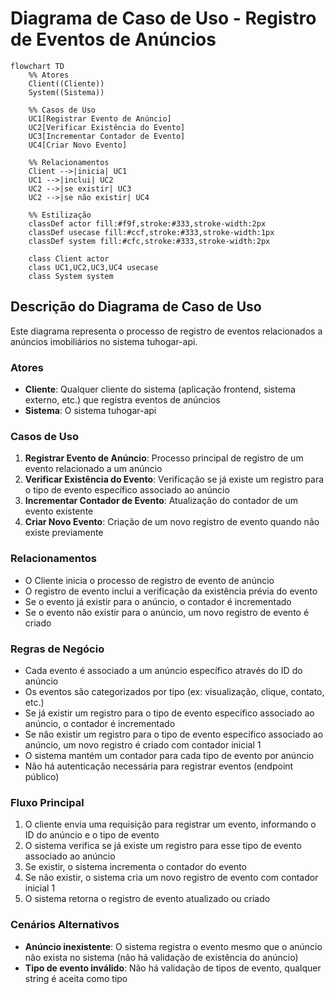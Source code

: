 # Diagrama de Caso de Uso - Registro de Eventos de Anúncios

```mermaid
flowchart TD
    %% Atores
    Client((Cliente))
    System((Sistema))
    
    %% Casos de Uso
    UC1[Registrar Evento de Anúncio]
    UC2[Verificar Existência do Evento]
    UC3[Incrementar Contador de Evento]
    UC4[Criar Novo Evento]
    
    %% Relacionamentos
    Client -->|inicia| UC1
    UC1 -->|inclui| UC2
    UC2 -->|se existir| UC3
    UC2 -->|se não existir| UC4
    
    %% Estilização
    classDef actor fill:#f9f,stroke:#333,stroke-width:2px
    classDef usecase fill:#ccf,stroke:#333,stroke-width:1px
    classDef system fill:#cfc,stroke:#333,stroke-width:2px
    
    class Client actor
    class UC1,UC2,UC3,UC4 usecase
    class System system
```

## Descrição do Diagrama de Caso de Uso

Este diagrama representa o processo de registro de eventos relacionados a anúncios imobiliários no sistema tuhogar-api.

### Atores
- **Cliente**: Qualquer cliente do sistema (aplicação frontend, sistema externo, etc.) que registra eventos de anúncios
- **Sistema**: O sistema tuhogar-api

### Casos de Uso
1. **Registrar Evento de Anúncio**: Processo principal de registro de um evento relacionado a um anúncio
2. **Verificar Existência do Evento**: Verificação se já existe um registro para o tipo de evento específico associado ao anúncio
3. **Incrementar Contador de Evento**: Atualização do contador de um evento existente
4. **Criar Novo Evento**: Criação de um novo registro de evento quando não existe previamente

### Relacionamentos
- O Cliente inicia o processo de registro de evento de anúncio
- O registro de evento inclui a verificação da existência prévia do evento
- Se o evento já existir para o anúncio, o contador é incrementado
- Se o evento não existir para o anúncio, um novo registro de evento é criado

### Regras de Negócio
- Cada evento é associado a um anúncio específico através do ID do anúncio
- Os eventos são categorizados por tipo (ex: visualização, clique, contato, etc.)
- Se já existir um registro para o tipo de evento específico associado ao anúncio, o contador é incrementado
- Se não existir um registro para o tipo de evento específico associado ao anúncio, um novo registro é criado com contador inicial 1
- O sistema mantém um contador para cada tipo de evento por anúncio
- Não há autenticação necessária para registrar eventos (endpoint público)

### Fluxo Principal
1. O cliente envia uma requisição para registrar um evento, informando o ID do anúncio e o tipo de evento
2. O sistema verifica se já existe um registro para esse tipo de evento associado ao anúncio
3. Se existir, o sistema incrementa o contador do evento
4. Se não existir, o sistema cria um novo registro de evento com contador inicial 1
5. O sistema retorna o registro de evento atualizado ou criado

### Cenários Alternativos
- **Anúncio inexistente**: O sistema registra o evento mesmo que o anúncio não exista no sistema (não há validação de existência do anúncio)
- **Tipo de evento inválido**: Não há validação de tipos de evento, qualquer string é aceita como tipo
